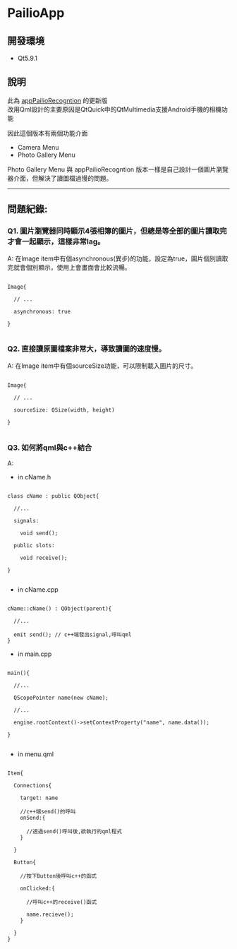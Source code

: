 # PailioApp

## 開發環境
- Qt5.9.1

## 說明
此為 [appPailioRecogntion](https://github.com/Robin-Huang/appPailioRecogntion) 的更新版<br>
改用Qml設計的主要原因是QtQuick中的QtMultimedia支援Android手機的相機功能<br>

因此這個版本有兩個功能介面<br>
- Camera Menu<br>
- Photo Gallery Menu<br>

Photo Gallery Menu 與 appPailioRecogntion 版本一樣是自己設計一個圖片瀏覽器介面，但解決了讀圖檔過慢的問題。<br>

-------------------------------------------
## 問題紀錄:
### Q1. 圖片瀏覽器同時顯示4張相簿的圖片，但總是等全部的圖片讀取完才會一起顯示，這樣非常lag。<br>

A: 在Image item中有個asynchronous(異步)的功能，設定為true，圖片個別讀取完就會個別顯示，使用上會畫面會比較流暢。<br>
<pre><code>
Image{<br>
  // ...<br>
  asynchronous: true<br>
}<br>
</pre></code>

### Q2. 直接讀原圖檔案非常大，導致讀圖的速度慢。<br>

A: 在Image item中有個sourceSize功能，可以限制載入圖片的尺寸。<br>
<pre><code>
Image{<br>
  // ...<br>
  sourceSize: QSize(width, height)<br>
}<br>
</pre></code>

### Q3. 如何將qml與c++結合<br>

A: 


- in cName.h<br>
<pre><code>
class cName : public QObject{<br>
  //...<br>
  signals:<br>
    void send();<br>
  public slots:<br>
    void receive();<br>
}<br>
</pre></code>

- in cName.cpp<br>
<pre><code>
cName::cName() : QObject(parent){<br>
  //...<br>
  emit send(); // c++端發出signal,呼叫qml
}
</pre></code>

- in main.cpp<br>
<pre><code>
main(){<br>
  //...<br>
  QScopePointer<cName> name(new cName);<br>
  //...<br>
  engine.rootContext()->setContextProperty("name", name.data());<br>
}<br>
</pre></code>

- in menu.qml<br>
<pre><code>
Item{<br>
  Connections{<br>
    target: name<br>
    //c++端send()的呼叫
    onSend:{<br>
      //透過send()呼叫後,欲執行的qml程式
    }<br>
  }<br>
  Button{<br>
    //按下Button後呼叫c++的函式<br>
    onClicked:{<br>
      //呼叫c++的receive()函式<br>
      name.recieve();
    }<br>
  }
}<br>
</pre></code>
